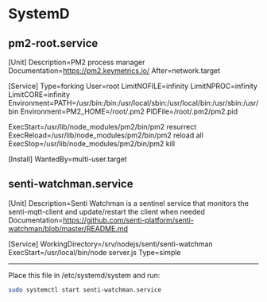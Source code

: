 # SystemD 

## pm2-root.service
[Unit]
Description=PM2 process manager
Documentation=https://pm2.keymetrics.io/
After=network.target

[Service]
Type=forking
User=root
LimitNOFILE=infinity
LimitNPROC=infinity
LimitCORE=infinity
Environment=PATH=/usr/bin:/bin:/usr/local/sbin:/usr/local/bin:/usr/sbin:/usr/bin
Environment=PM2_HOME=/root/.pm2
PIDFile=/root/.pm2/pm2.pid

ExecStart=/usr/lib/node_modules/pm2/bin/pm2 resurrect
ExecReload=/usr/lib/node_modules/pm2/bin/pm2 reload all
ExecStop=/usr/lib/node_modules/pm2/bin/pm2 kill

[Install]
WantedBy=multi-user.target

## senti-watchman.service

[Unit]
Description=Senti Watchman is a sentinel service that monitors the senti-mqtt-client and update/restart the client when needed
Documentation=https://github.com/senti-platform/senti-watchman/blob/master/README.md

[Service]
WorkingDirectory=/srv/nodejs/senti/senti-watchman
ExecStart=/usr/local/bin/node server.js
Type=simple

---------
Place this file in /etc/systemd/system and run:

```sh
sudo systemctl start senti-watchman.service
```

